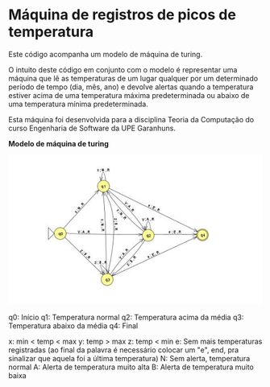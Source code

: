 # Máquina de registros de picos de temperatura

Este código acompanha um modelo de máquina de turing.

O intuito deste código em conjunto com o modelo é representar uma máquina que lê as temperaturas de um lugar qualquer por um determinado período de tempo (dia, mês, ano) e devolve alertas quando a temperatura estiver acima de uma temperatura máxima predeterminada ou abaixo de uma temperatura mínima predeterminada.

Esta máquina foi desenvolvida para a disciplina Teoria da Computação do curso Engenharia de Software da UPE Garanhuns.

**Modelo de máquina de turing**

![alt text](modelo.jpg)

q0: Início
q1: Temperatura normal
q2: Temperatura acima da média
q3: Temperatura abaixo da média
q4: Final

x: min < temp < max
y: temp > max
z: temp < min
e: Sem mais temperaturas registradas (ao final da palavra é necessário colocar um "e", end, pra sinalizar que aquela foi a última temperatura)
N: Sem alerta, temperatura normal
A: Alerta de temperatura muito alta
B: Alerta de temperatura muito baixa
